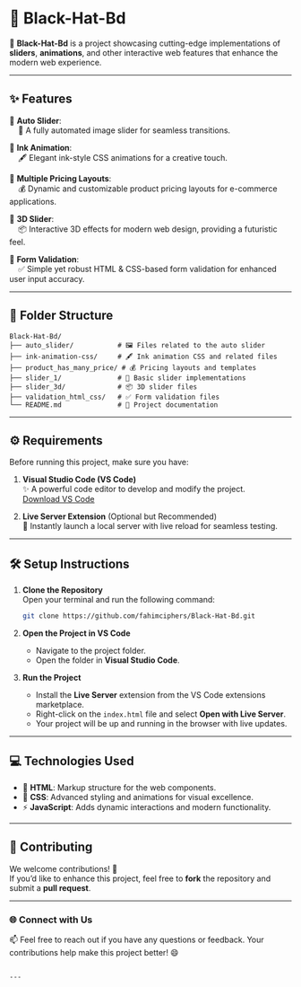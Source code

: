 

# 🎩 **Black-Hat-Bd**  

🚀 **Black-Hat-Bd** is a project showcasing cutting-edge implementations of **sliders**, **animations**, and other interactive web features that enhance the modern web experience.

---

## ✨ **Features**

🔹 **Auto Slider**:  
&nbsp;&nbsp;&nbsp;&nbsp;🌟 A fully automated image slider for seamless transitions.

🔹 **Ink Animation**:  
&nbsp;&nbsp;&nbsp;&nbsp;🖋️ Elegant ink-style CSS animations for a creative touch.

🔹 **Multiple Pricing Layouts**:  
&nbsp;&nbsp;&nbsp;&nbsp;💰 Dynamic and customizable product pricing layouts for e-commerce applications.

🔹 **3D Slider**:  
&nbsp;&nbsp;&nbsp;&nbsp;📦 Interactive 3D effects for modern web design, providing a futuristic feel.

🔹 **Form Validation**:  
&nbsp;&nbsp;&nbsp;&nbsp;✅ Simple yet robust HTML & CSS-based form validation for enhanced user input accuracy.

---

## 📂 **Folder Structure**

```plaintext
Black-Hat-Bd/
├── auto_slider/           # 🖼️ Files related to the auto slider
├── ink-animation-css/     # 🖋️ Ink animation CSS and related files
├── product_has_many_price/ # 💰 Pricing layouts and templates
├── slider_1/              # 🔄 Basic slider implementations
├── slider_3d/             # 📦 3D slider files
├── validation_html_css/   # ✅ Form validation files
└── README.md              # 📄 Project documentation
```

---

## ⚙️ **Requirements**

Before running this project, make sure you have:

1. **Visual Studio Code (VS Code)**  
   ✨ A powerful code editor to develop and modify the project.  
   [Download VS Code](https://code.visualstudio.com/)

2. **Live Server Extension** (Optional but Recommended)  
   🚀 Instantly launch a local server with live reload for seamless testing.

---

## 🛠️ **Setup Instructions**

1. **Clone the Repository**  
   Open your terminal and run the following command:  
   ```bash
   git clone https://github.com/fahimciphers/Black-Hat-Bd.git
   ```

2. **Open the Project in VS Code**  
   - Navigate to the project folder.  
   - Open the folder in **Visual Studio Code**.

3. **Run the Project**  
   - Install the **Live Server** extension from the VS Code extensions marketplace.  
   - Right-click on the `index.html` file and select **Open with Live Server**.  
   - Your project will be up and running in the browser with live updates.

---

## 💻 **Technologies Used**

- 🧱 **HTML**: Markup structure for the web components.
- 🎨 **CSS**: Advanced styling and animations for visual excellence.
- ⚡ **JavaScript**: Adds dynamic interactions and modern functionality.

---

## 🤝 **Contributing**

We welcome contributions! 🙌  
If you’d like to enhance this project, feel free to **fork** the repository and submit a **pull request**.

---

### 🌐 **Connect with Us**

📫 Feel free to reach out if you have any questions or feedback. Your contributions help make this project better! 😄
```

---

